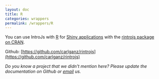```yaml
---
layout: doc
title: R
categories: wrappers
permalink: /wrappers/R
---
```


You can use IntroJs with [R](https://cran.r-project.org/) for [Shiny applications](http://shiny.rstudio.com/) with the [rintrojs package on CRAN](https://cran.r-project.org/web/packages/rintrojs/).

Github: [https://github.com/carlganz/rintrojs](https://github.com/carlganz/rintrojs)

*Do you know a project that we didn't mention here? Please update the documentation on Github or [email](mailto:support@introjs.com) us.*

